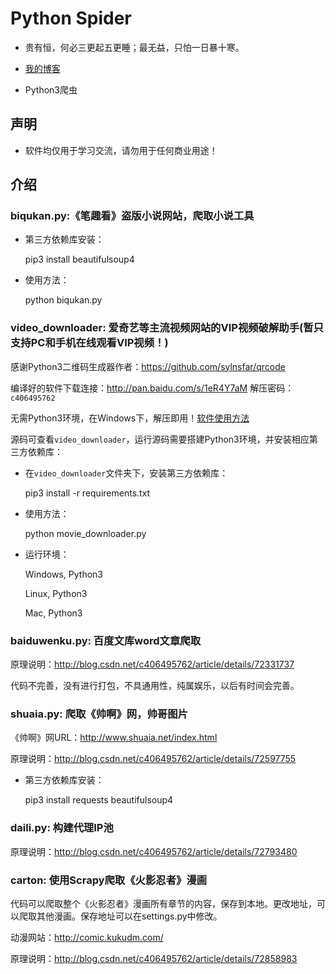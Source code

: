 # Python Spider

* 贵有恒，何必三更起五更睡；最无益，只怕一日暴十寒。

* [我的博客](http://blog.csdn.net/c406495762 "悬停显示")

* Python3爬虫

## 声明

* 软件均仅用于学习交流，请勿用于任何商业用途！

## 介绍
 
### biqukan.py:《笔趣看》盗版小说网站，爬取小说工具

* 第三方依赖库安装：

	pip3 install beautifulsoup4

* 使用方法：

	python biqukan.py

### video_downloader: 爱奇艺等主流视频网站的VIP视频破解助手(暂只支持PC和手机在线观看VIP视频！)

感谢Python3二维码生成器作者：https://github.com/sylnsfar/qrcode
	
编译好的软件下载连接：http://pan.baidu.com/s/1eR4Y7aM  解压密码：`c406495762`
	
无需Python3环境，在Windows下，解压即用！[软件使用方法](http://blog.csdn.net/c406495762/article/details/71334633 "悬停显示")

源码可查看`video_downloader`，运行源码需要搭建Python3环境，并安装相应第三方依赖库：

* 在`video_downloader`文件夹下，安装第三方依赖库：

	pip3 install -r requirements.txt

* 使用方法：
	
	python movie_downloader.py

* 运行环境：
	
	Windows, Python3
	
	Linux, Python3
	
	Mac, Python3

### baiduwenku.py: 百度文库word文章爬取
	
原理说明：http://blog.csdn.net/c406495762/article/details/72331737

代码不完善，没有进行打包，不具通用性，纯属娱乐，以后有时间会完善。
	
### shuaia.py: 爬取《帅啊》网，帅哥图片

《帅啊》网URL：http://www.shuaia.net/index.html

原理说明：http://blog.csdn.net/c406495762/article/details/72597755
	
* 第三方依赖库安装：
	
	pip3 install requests beautifulsoup4
		
### daili.py: 构建代理IP池

原理说明：http://blog.csdn.net/c406495762/article/details/72793480
		
### carton: 使用Scrapy爬取《火影忍者》漫画

代码可以爬取整个《火影忍者》漫画所有章节的内容，保存到本地。更改地址，可以爬取其他漫画。保存地址可以在settings.py中修改。

动漫网站：http://comic.kukudm.com/

原理说明：http://blog.csdn.net/c406495762/article/details/72858983
	
	
	
	

	


